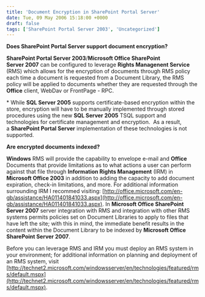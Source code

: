 ```yaml
---
title: 'Document Encryption in SharePoint Portal Server'
date: Tue, 09 May 2006 15:18:00 +0000
draft: false
tags: ['SharePoint Portal Server 2003', 'Uncategorized']
---
```


**Does SharePoint Portal Server support document encryption?**

**SharePoint Portal Server 2003**/**Microsoft Office SharePoint Server 2007** can be configured to leverage **Rights Managenent Service** (RMS) which allows for the encryption of documents through RMS policy each time a document is requested from a Document Library, the RMS policy will be applied to documents whether they are requested through the **Office** client, WebDav or FrontPage - RPC.

\* While **SQL Server 2005** supports certificate-based encryption within the store, encryption will have to be manually implemented through stored procedures using the new **SQL Server 2005** TSQL support and technologies for certificate management and encryption.  As a result, a **SharePoint Portal Server** implementation of these technologies is not supported.

**Are encrypted documents indexed?**

**Windows** RMS will provide the capability to envelope e-mail and **Office** Documents that provide limitations as to what actions a user can perform against that file through **Information Rights Management** (IRM) in **Microsoft Office 2003** in addition to adding the capacity to add document expiration, check-in limitations, and more. For additional information surrounding IRM I recommed visiting: [http://office.microsoft.com/en-gb/assistance/HA011401841033.aspx](http://office.microsoft.com/en-gb/assistance/HA011401841033.aspx). In **Microsoft Office SharePoint Server 2007** server integration with RMS and integration with other RMS systems permits policies set on Document Libraries to apply to files that have left the site; with this in mind, the immediate benefit results in the content within the Document Library to be indexed by **Microsoft Office SharePoint Server 2007**.

Before you can leverage RMS and IRM you must deploy an RMS system in your environment; for additional information on planning and deployment of an RMS system, visit [http://technet2.microsoft.com/windowsserver/en/technologies/featured/rms/default.mspx](http://technet2.microsoft.com/windowsserver/en/technologies/featured/rms/default.mspx).